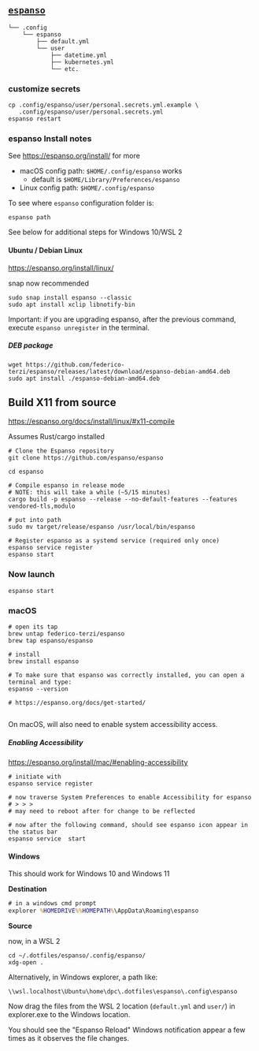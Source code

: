 [`espanso`](https://espanso.org/)
---------------------------------

```
└── .config
    └── espanso
        ├── default.yml
        └── user
            ├── datetime.yml
            ├── kubernetes.yml
            └── etc.
```

### customize secrets

```shell
cp .config/espanso/user/personal.secrets.yml.example \
   .config/espanso/user/personal.secrets.yml
espanso restart
```

### espanso Install notes

See https://espanso.org/install/ for more

-	macOS config path: `$HOME/.config/espanso` works
	-	default is `$HOME/Library/Preferences/espanso`
-	Linux config path: `$HOME/.config/espanso`

To see where `espanso` configuration folder is:

```
espanso path
```

See below for additional steps for Windows 10/WSL 2

#### Ubuntu / Debian Linux

https://espanso.org/install/linux/

snap now recommended

```shell
sudo snap install espanso --classic
sudo apt install xclip libnotify-bin
```

Important: if you are upgrading espanso, after the previous command, execute `espanso unregister` in the terminal.

##### DEB package

```shell
wget https://github.com/federico-terzi/espanso/releases/latest/download/espanso-debian-amd64.deb
sudo apt install ./espanso-debian-amd64.deb
```

## Build X11 from source

https://espanso.org/docs/install/linux/#x11-compile


Assumes Rust/cargo installed


```shell
# Clone the Espanso repository
git clone https://github.com/espanso/espanso

cd espanso

# Compile espanso in release mode
# NOTE: this will take a while (~5/15 minutes)
cargo build -p espanso --release --no-default-features --features vendored-tls,modulo

# put into path
sudo mv target/release/espanso /usr/local/bin/espanso

# Register espanso as a systemd service (required only once)
espanso service register
espanso start
```

### Now launch

```shell
espanso start
```

### macOS

```shell
# open its tap
brew untap federico-terzi/espanso
brew tap espanso/espanso

# install
brew install espanso

# To make sure that espanso was correctly installed, you can open a terminal and type:
espanso --version

# https://espanso.org/docs/get-started/


```

On macOS, will also need to enable system accessibility access.

##### Enabling Accessibility

https://espanso.org/install/mac/#enabling-accessibility

```shell
# initiate with
espanso service register

# now traverse System Preferences to enable Accessibility for espanso
# > > >
# may need to reboot after for change to be reflected

# now after the following command, should see espanso icon appear in the status bar
espanso service  start
```

#### Windows

This should work for Windows 10 and Windows 11

**Destination**

```bat
# in a windows cmd prompt
explorer %HOMEDRIVE%%HOMEPATH%\AppData\Roaming\espanso
```

**Source**

now, in a WSL 2

```shell
cd ~/.dotfiles/espanso/.config/espanso/
xdg-open .
```

Alternatively, in Windows explorer, a path like:

```
\\wsl.localhost\Ubuntu\home\dpc\.dotfiles\espanso\.config\espanso
```

Now drag the files from the WSL 2 location (`default.yml` and `user/`) in explorer.exe to the Windows location.

You should see the "Espanso Reload" Windows notification appear a few times as it observes the file changes.
